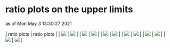 # ratio plots on the upper limits
as of Mon May  3 13:30:27 2021

| ratio plots | ratio plots |
| <img src="https://smodels.github.io/ratioplots/ratios_ATLAS-SUSY-2013-09-eff_T1tttt.png?28041427" /> | <img src="https://smodels.github.io/ratioplots/ratios_ATLAS-SUSY-2013-09-eff_T6ttWW.png?28041427" /> |
| <img src="https://smodels.github.io/ratioplots/ratios_ATLAS-SUSY-2013-09_T1tttt.png?28041427" /> | <img src="https://smodels.github.io/ratioplots/ratios_ATLAS-SUSY-2013-09_T6ttWW.png?28041427" /> |
| <img src="https://smodels.github.io/ratioplots/ratios_ATLAS-SUSY-2013-18-eff_T1bbbb.png?28041427" /> | <img src="https://smodels.github.io/ratioplots/ratios_ATLAS-SUSY-2013-18-eff_T1tttt.png?28041427" /> |
| <img src="https://smodels.github.io/ratioplots/ratios_ATLAS-SUSY-2013-18_T1bbbb.png?28041427" /> | <img src="https://smodels.github.io/ratioplots/ratios_ATLAS-SUSY-2013-18_T1tttt.png?28041427" /> |
| <img src="https://smodels.github.io/ratioplots/ratios_ATLAS-SUSY-2013-20_T5WW.png?28041427" /> | <img src="https://smodels.github.io/ratioplots/ratios_ATLAS-SUSY-2013-20_T5WWoff.png?28041427" /> |
| <img src="https://smodels.github.io/ratioplots/ratios_ATLAS-SUSY-2013-20_T6WW.png?28041427" /> | <img src="https://smodels.github.io/ratioplots/ratios_ATLAS-SUSY-2013-20_T6WWoff.png?28041427" /> |
